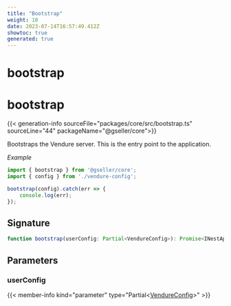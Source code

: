 ```yaml
---
title: "Bootstrap"
weight: 10
date: 2023-07-14T16:57:49.412Z
showtoc: true
generated: true
---
```

<!-- This file was generated from the Vendure source. Do not modify. Instead, re-run the "docs:build" script -->

# bootstrap
<div class="symbol">


# bootstrap

{{< generation-info sourceFile="packages/core/src/bootstrap.ts" sourceLine="44" packageName="@gseller/core">}}

Bootstraps the Vendure server. This is the entry point to the application.

*Example*

```TypeScript
import { bootstrap } from '@gseller/core';
import { config } from './vendure-config';

bootstrap(config).catch(err => {
    console.log(err);
});
```

## Signature

```TypeScript
function bootstrap(userConfig: Partial<VendureConfig>): Promise<INestApplication>
```
## Parameters

### userConfig

{{< member-info kind="parameter" type="Partial&#60;<a href='/typescript-api/configuration/vendure-config#vendureconfig'>VendureConfig</a>&#62;" >}}

</div>

